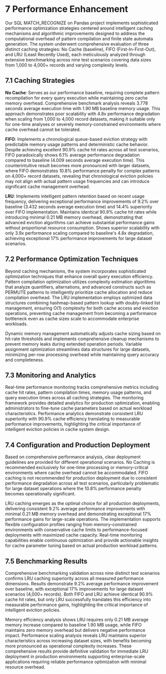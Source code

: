 # 7 Performance Enhancement

Our SQL MATCH_RECOGNIZE on Pandas project implements sophisticated performance optimization strategies centered around intelligent caching mechanisms and algorithmic improvements designed to address the computational overhead of pattern compilation and finite state automata generation. The system underwent comprehensive evaluation of three distinct caching strategies: No Cache (baseline), FIFO (First-In-First-Out), and LRU (Least Recently Used), each meticulously analyzed through extensive benchmarking across nine test scenarios covering data sizes from 1,000 to 4,000+ records and varying complexity levels.

## 7.1 Caching Strategies

**No Cache**: Serves as our performance baseline, requiring complete pattern recompilation for every query execution while maintaining zero cache memory overhead. Comprehensive benchmark analysis reveals 3.778 seconds average execution time with 1.90 MB baseline memory usage. This approach demonstrates poor scalability with 4.8x performance degradation when scaling from 1,000 to 4,000 record datasets, making it suitable only for one-time analyses or severely memory-constrained environments where cache overhead cannot be tolerated.

**FIFO**: Implements a chronological queue-based eviction strategy with predictable memory usage patterns and deterministic cache behavior. Despite achieving excellent 90.9% cache hit rates across all test scenarios, FIFO paradoxically shows 6.1% average performance degradation compared to baseline (4.009 seconds average execution time). This counterintuitive result becomes more pronounced with larger datasets, where FIFO demonstrates 10.8% performance penalty for complex patterns on 4,000+ record datasets, revealing that chronological eviction policies may not align with actual pattern usage frequencies and can introduce significant cache management overhead.

**LRU**: Implements intelligent pattern retention based on recent usage frequency, delivering exceptional performance improvements of 9.2% over baseline (3.432 seconds average execution time) and 14.4% superiority over FIFO implementation. Maintains identical 90.9% cache hit rates while introducing minimal 0.21 MB memory overhead, demonstrating that advanced eviction algorithms can achieve substantial performance gains without proportional resource consumption. Shows superior scalability with only 3.9x performance scaling compared to baseline's 4.8x degradation, achieving exceptional 17% performance improvements for large dataset scenarios.

## 7.2 Performance Optimization Techniques

Beyond caching mechanisms, the system incorporates sophisticated optimization techniques that enhance overall query execution efficiency. Pattern compilation optimization utilizes complexity estimation algorithms that analyze quantifiers, alternations, and advanced constructs such as PERMUTE patterns to intelligently prioritize cache allocation and reduce compilation overhead. The LRU implementation employs optimized data structures combining hashmap-based pattern lookup with doubly-linked list management, ensuring O(1) complexity for both cache access and eviction operations, preventing cache management from becoming a performance bottleneck even as cache sizes scale to accommodate enterprise workloads.

Dynamic memory management automatically adjusts cache sizing based on hit-rate thresholds and implements comprehensive cleanup mechanisms to prevent memory leaks during extended operation periods. Variable assignment optimization streamlines data structures for large datasets, minimizing per-row processing overhead while maintaining query accuracy and completeness.

## 7.3 Monitoring and Analytics

Real-time performance monitoring tracks comprehensive metrics including cache hit rates, pattern compilation times, memory usage patterns, and query execution times across all caching strategies. The monitoring framework provides detailed analytics for production optimization, enabling administrators to fine-tune cache parameters based on actual workload characteristics. Performance analytics demonstrate consistent LRU superiority with 90.9% cache efficiency translating to measurable performance improvements, highlighting the critical importance of intelligent eviction policies in cache system design.

## 7.4 Configuration and Production Deployment

Based on comprehensive performance analysis, clear deployment guidelines are provided for different operational scenarios. No Caching is recommended exclusively for one-time processing or memory-critical environments where cache overhead cannot be accommodated. FIFO caching is not recommended for production deployment due to consistent performance degradation across all test scenarios, particularly problematic for large dataset operations where the 10.8% performance penalty becomes operationally significant.

LRU caching emerges as the optimal choice for all production deployments, delivering consistent 9.2% average performance improvements with minimal 0.21 MB memory overhead and demonstrating exceptional 17% performance gains for large-scale operations. The implementation supports flexible configuration profiles ranging from memory-constrained environments with conservative cache limits to performance-focused deployments with maximized cache capacity. Real-time monitoring capabilities enable continuous optimization and provide actionable insights for cache parameter tuning based on actual production workload patterns.

## 7.5 Benchmarking Results

Comprehensive benchmarking validation across nine distinct test scenarios confirms LRU caching superiority across all measured performance dimensions. Results demonstrate 9.2% average performance improvement over baseline, with exceptional 17% improvements for large dataset scenarios (4,000+ records). Both FIFO and LRU achieve identical 90.9% cache hit rates, but only LRU successfully translates this efficiency into measurable performance gains, highlighting the critical importance of intelligent eviction policies.

Memory efficiency analysis shows LRU requires only 0.21 MB average memory increase compared to baseline 1.90 MB usage, while FIFO maintains zero memory overhead but delivers negative performance impact. Performance scaling analysis reveals LRU maintains superior characteristics across increasing dataset sizes, with benefits becoming more pronounced as operational complexity increases. These comprehensive results provide definitive validation for immediate LRU deployment in production environments supporting enterprise-scale applications requiring reliable performance optimization with minimal resource overhead.
